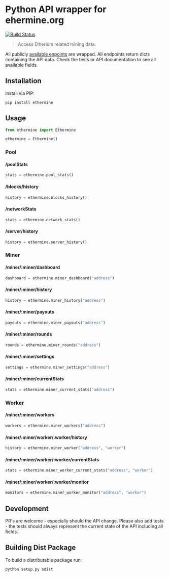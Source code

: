 # Python API wrapper for ehermine.org

[![Build Status](https://travis-ci.org/stylesuxx/python-ethermine.svg?branch=master)](https://travis-ci.org/stylesuxx/python-ethermine)

> Access Etherium related mining data.

All publicly [available enpoints](https://ethermine.org/api/pool) are wrapped. All endpoints return dicts containing the API data. Check the tests or API documentation to see all available fields.

## Installation
Install via PIP:
```
pip install ethermine
```

## Usage
```python
from ethermine import Ethermine

ethermine = Ethermine()
```

### Pool
#### /poolStats

```python
stats = ethermine.pool_stats()
```

#### /blocks/history

```python
history = ethermine.blocks_history()
```

#### /networkStats

```python
stats = ethermine.network_stats()
```

#### /server/history

```python
history = ethermine.server_history()
```

### Miner

#### /miner/:miner/dashboard
```python
dashboard = ethermine.miner_dashboard("address")
```

#### /miner/:miner/history
```python
history = ethermine.miner_history("address")
```

#### /miner/:miner/payouts
```python
payouts = ethermine.miner_payouts("address")
```

#### /miner/:miner/rounds
```python
rounds = ethermine.miner_rounds("address")
```

#### /miner/:miner/settings
```python
settings = ethermine.miner_settings("address")
```

#### /miner/:miner/currentStats
```python
stats = ethermine.miner_current_stats("address")
```

### Worker
#### /miner/:miner/workers
```python
workers = ethermine.miner_workers("address")
```

#### /miner/:miner/worker/:worker/history
```python
history = ethermine.miner_worker("address", "worker")
```

#### /miner/:miner/worker/:worker/currentStats
```python
stats = ethermine.miner_worker_current_stats("address", "worker")
```

#### /miner/:miner/worker/:worker/monitor
```python
monitors = ethermine.miner_worker_monitor("address", "worker")
```

## Development
PR's are welcome - especially should the API change. Please also add tests - the tests should always represent the current state of the API including all fields.

## Building Dist Package
To build a distributable package run:
```bash
python setup.py sdist
```
